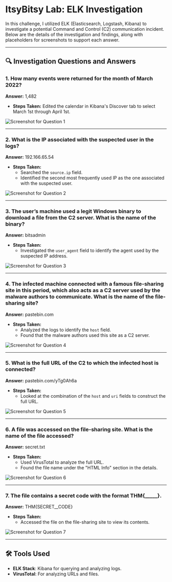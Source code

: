 # ItsyBitsy Lab: ELK Investigation  

In this challenge, I utilized ELK (Elasticsearch, Logstash, Kibana) to investigate a potential Command and Control (C2) communication incident. Below are the details of the investigation and findings, along with placeholders for screenshots to support each answer.   

---

## 🔍 Investigation Questions and Answers  

### 1. How many events were returned for the month of March 2022?  
**Answer:** 1,482  
- **Steps Taken:** Edited the calendar in Kibana's Discover tab to select March 1st through April 1st.  

![Screenshot for Question 1](https://i.imgur.com/rtpuGVS.png)

---

### 2. What is the IP associated with the suspected user in the logs?  
**Answer:** 192.166.65.54  
- **Steps Taken:**  
  - Searched the `source.ip` field.  
  - Identified the second most frequently used IP as the one associated with the suspected user.  

![Screenshot for Question 2](https://i.imgur.com/IIFMfrd.png)

---

### 3. The user’s machine used a legit Windows binary to download a file from the C2 server. What is the name of the binary?  
**Answer:** bitsadmin  
- **Steps Taken:**  
  - Investigated the `user_agent` field to identify the agent used by the suspected IP address.  

![Screenshot for Question 3](https://i.imgur.com/QKJASah.png)

---

### 4. The infected machine connected with a famous file-sharing site in this period, which also acts as a C2 server used by the malware authors to communicate. What is the name of the file-sharing site?  
**Answer:** pastebin.com  
- **Steps Taken:**  
  - Analyzed the logs to identify the `host` field.  
  - Found that the malware authors used this site as a C2 server.  

![Screenshot for Question 4](https://i.imgur.com/XSfzoau.png)

---

### 5. What is the full URL of the C2 to which the infected host is connected?  
**Answer:** pastebin.com/yTg0Ah6a  
- **Steps Taken:**  
  - Looked at the combination of the `host` and `uri` fields to construct the full URL.  

![Screenshot for Question 5](https://i.imgur.com/JQetGhs.png)

---

### 6. A file was accessed on the file-sharing site. What is the name of the file accessed?  
**Answer:** secret.txt  
- **Steps Taken:**  
  - Used VirusTotal to analyze the full URL.  
  - Found the file name under the "HTML Info" section in the details.  

![Screenshot for Question 6](https://i.imgur.com/KlVP6mc.png)

---

### 7. The file contains a secret code with the format THM{_____}.  
**Answer:** THM{SECRET__CODE}  
- **Steps Taken:**  
  - Accessed the file on the file-sharing site to view its contents.  

![Screenshot for Question 7](https://i.imgur.com/PZQgqF9.png)

---

## 🛠️ Tools Used  
- **ELK Stack**: Kibana for querying and analyzing logs.  
- **VirusTotal**: For analyzing URLs and files.  


